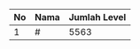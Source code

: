 | No | Nama            | Jumlah Level |
|----|-----------------|--------------|
| 1  | #    |    5563        |
